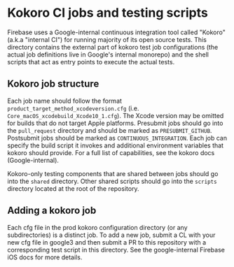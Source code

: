 # Kokoro CI jobs and testing scripts

Firebase uses a Google-internal continuous integration tool called "Kokoro"
(a.k.a "internal CI") for running majority of its open source tests. This
directory contains the external part of kokoro test job configurations (the
actual job definitions live in Google's internal monorepo) and the shell
scripts that act as entry points to execute the actual tests.

## Kokoro job structure

Each job name should follow the format `product_target_method_xcodeversion.cfg`
(i.e. `Core_macOS_xcodebuild_Xcode10_1.cfg`). The Xcode version may be omitted
for builds that do not target Apple platforms. Presubmit jobs should go into
the `pull_request` directory and should be marked as `PRESUBMIT_GITHUB`.
Postsubmit jobs should be marked as `CONTINUOUS_INTEGRATION`. Each job can specify
the build script it invokes and additional environment variables that kokoro
should provide. For a full list of capabilities, see the kokoro docs
(Google-internal).

Kokoro-only testing components that are shared between jobs should go into the
`shared` directory. Other shared scripts should go into the `scripts` directory
located at the root of the repository.

## Adding a kokoro job

Each cfg file in the prod kokoro configuration directory (or any subdirectories)
is a distinct job. To add a new job, submit a CL with your new cfg file in
google3 and then submit a PR to this repository with a corresponding test script
in this directory. See the google-internal Firebase iOS docs for more details.
